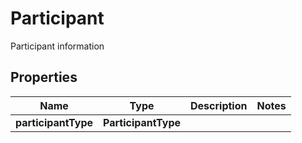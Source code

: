 

# Participant

Participant information

## Properties

| Name | Type | Description | Notes |
|------------ | ------------- | ------------- | -------------|
|**participantType** | **ParticipantType** |  |  |



